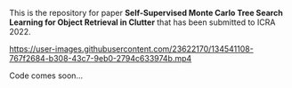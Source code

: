 This is the repository for paper **Self-Supervised Monte Carlo Tree Search Learning for Object Retrieval in Clutter** that has been submitted to ICRA 2022.



https://user-images.githubusercontent.com/23622170/134541108-767f2684-b308-43c7-9eb0-2794c633974b.mp4



Code comes soon...
